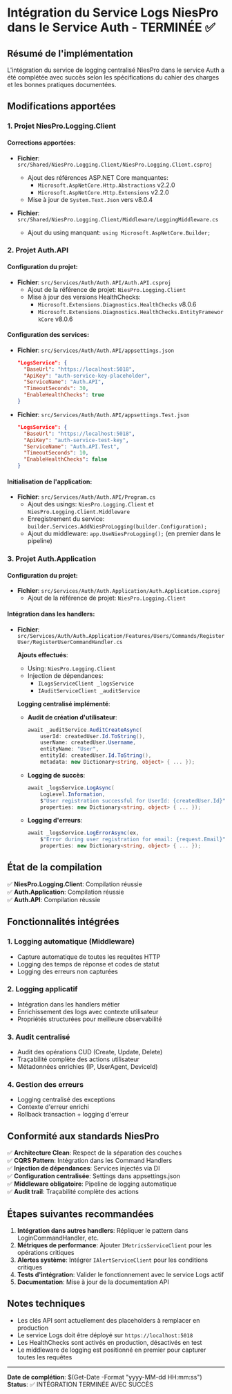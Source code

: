 # Intégration du Service Logs NiesPro dans le Service Auth - TERMINÉE ✅

## Résumé de l'implémentation

L'intégration du service de logging centralisé NiesPro dans le service Auth a été complétée avec succès selon les spécifications du cahier des charges et les bonnes pratiques documentées.

## Modifications apportées

### 1. Projet NiesPro.Logging.Client

#### Corrections apportées:
- **Fichier**: `src/Shared/NiesPro.Logging.Client/NiesPro.Logging.Client.csproj`
  - Ajout des références ASP.NET Core manquantes:
    - `Microsoft.AspNetCore.Http.Abstractions` v2.2.0
    - `Microsoft.AspNetCore.Http.Extensions` v2.2.0
  - Mise à jour de `System.Text.Json` vers v8.0.4

- **Fichier**: `src/Shared/NiesPro.Logging.Client/Middleware/LoggingMiddleware.cs`
  - Ajout du using manquant: `using Microsoft.AspNetCore.Builder;`

### 2. Projet Auth.API

#### Configuration du projet:
- **Fichier**: `src/Services/Auth/Auth.API/Auth.API.csproj`
  - Ajout de la référence de projet: `NiesPro.Logging.Client`
  - Mise à jour des versions HealthChecks:
    - `Microsoft.Extensions.Diagnostics.HealthChecks` v8.0.6
    - `Microsoft.Extensions.Diagnostics.HealthChecks.EntityFrameworkCore` v8.0.6

#### Configuration des services:
- **Fichier**: `src/Services/Auth/Auth.API/appsettings.json`
  ```json
  "LogsService": {
    "BaseUrl": "https://localhost:5018",
    "ApiKey": "auth-service-key-placeholder",
    "ServiceName": "Auth.API",
    "TimeoutSeconds": 30,
    "EnableHealthChecks": true
  }
  ```

- **Fichier**: `src/Services/Auth/Auth.API/appsettings.Test.json`
  ```json
  "LogsService": {
    "BaseUrl": "https://localhost:5018",
    "ApiKey": "auth-service-test-key",
    "ServiceName": "Auth.API.Test",
    "TimeoutSeconds": 10,
    "EnableHealthChecks": false
  }
  ```

#### Initialisation de l'application:
- **Fichier**: `src/Services/Auth/Auth.API/Program.cs`
  - Ajout des usings: `NiesPro.Logging.Client` et `NiesPro.Logging.Client.Middleware`
  - Enregistrement du service: `builder.Services.AddNiesProLogging(builder.Configuration);`
  - Ajout du middleware: `app.UseNiesProLogging();` (en premier dans le pipeline)

### 3. Projet Auth.Application

#### Configuration du projet:
- **Fichier**: `src/Services/Auth/Auth.Application/Auth.Application.csproj`
  - Ajout de la référence de projet: `NiesPro.Logging.Client`

#### Intégration dans les handlers:
- **Fichier**: `src/Services/Auth/Auth.Application/Features/Users/Commands/RegisterUser/RegisterUserCommandHandler.cs`

  **Ajouts effectués**:
  - Using: `NiesPro.Logging.Client`
  - Injection de dépendances:
    - `ILogsServiceClient _logsService`
    - `IAuditServiceClient _auditService`

  **Logging centralisé implémenté**:
  - **Audit de création d'utilisateur**:
    ```csharp
    await _auditService.AuditCreateAsync(
        userId: createdUser.Id.ToString(),
        userName: createdUser.Username,
        entityName: "User",
        entityId: createdUser.Id.ToString(),
        metadata: new Dictionary<string, object> { ... });
    ```

  - **Logging de succès**:
    ```csharp
    await _logsService.LogAsync(
        LogLevel.Information, 
        $"User registration successful for UserId: {createdUser.Id}",
        properties: new Dictionary<string, object> { ... });
    ```

  - **Logging d'erreurs**:
    ```csharp
    await _logsService.LogErrorAsync(ex, 
        $"Error during user registration for email: {request.Email}",
        properties: new Dictionary<string, object> { ... });
    ```

## État de la compilation

✅ **NiesPro.Logging.Client**: Compilation réussie  
✅ **Auth.Application**: Compilation réussie  
✅ **Auth.API**: Compilation réussie  

## Fonctionnalités intégrées

### 1. Logging automatique (Middleware)
- Capture automatique de toutes les requêtes HTTP
- Logging des temps de réponse et codes de statut
- Logging des erreurs non capturées

### 2. Logging applicatif
- Intégration dans les handlers métier
- Enrichissement des logs avec contexte utilisateur
- Propriétés structurées pour meilleure observabilité

### 3. Audit centralisé
- Audit des opérations CUD (Create, Update, Delete)
- Traçabilité complète des actions utilisateur
- Métadonnées enrichies (IP, UserAgent, DeviceId)

### 4. Gestion des erreurs
- Logging centralisé des exceptions
- Contexte d'erreur enrichi
- Rollback transaction + logging d'erreur

## Conformité aux standards NiesPro

✅ **Architecture Clean**: Respect de la séparation des couches  
✅ **CQRS Pattern**: Intégration dans les Command Handlers  
✅ **Injection de dépendances**: Services injectés via DI  
✅ **Configuration centralisée**: Settings dans appsettings.json  
✅ **Middleware obligatoire**: Pipeline de logging automatique  
✅ **Audit trail**: Traçabilité complète des actions  

## Étapes suivantes recommandées

1. **Intégration dans autres handlers**: Répliquer le pattern dans LoginCommandHandler, etc.
2. **Métriques de performance**: Ajouter `IMetricsServiceClient` pour les opérations critiques
3. **Alertes système**: Intégrer `IAlertServiceClient` pour les conditions critiques
4. **Tests d'intégration**: Valider le fonctionnement avec le service Logs actif
5. **Documentation**: Mise à jour de la documentation API

## Notes techniques

- Les clés API sont actuellement des placeholders à remplacer en production
- Le service Logs doit être déployé sur `https://localhost:5018`
- Les HealthChecks sont activés en production, désactivés en test
- Le middleware de logging est positionné en premier pour capturer toutes les requêtes

---
**Date de complétion**: $(Get-Date -Format "yyyy-MM-dd HH:mm:ss")  
**Status**: ✅ INTÉGRATION TERMINÉE AVEC SUCCÈS